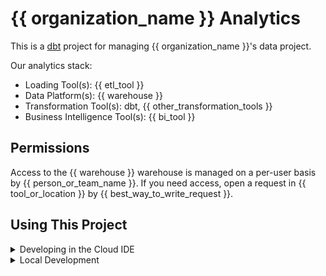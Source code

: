 # {{ organization_name }} Analytics

This is a [dbt](https://www.getdbt.com) project for managing {{ organization_name }}'s data project.

Our analytics stack:
- Loading Tool(s): {{ etl_tool }}
- Data Platform(s): {{ warehouse }}
- Transformation Tool(s): dbt, {{ other_transformation_tools }}
- Business Intelligence Tool(s): {{ bi_tool }}

## Permissions

Access to the {{ warehouse }} warehouse is managed on a per-user basis by {{ person_or_team_name }}. 
If you need access, open a request in {{ tool_or_location }} by {{ best_way_to_write_request }}.

## Using This Project

<details>
  
  <summary>Developing in the Cloud IDE</summary>
  <p></p>
  
  The easiest way to contribute to this project is by developing in dbt Cloud. Contact {{ person_or_team_name }}. 
  If you need access, open a request in {{ tool_or_location }} by {{ best_way_to_write_request }}.
  
  Once you have access, navigate to the develop tab in the menu and fill out any required information to get connected.
  
  In the command line bar at the bottom of the interface, run the following commands one at a time:
  - `dbt deps`  - installs any packages defined in the packages.yml file.
  - `dbt seed`  - builds any .csv files as tables in the warehouse. These are located in the data folder of the project.
  - `dbt run`   - builds the models found in the project into your dev schema in the warehouse.
  
</details>
  

<details>
  
  <summary>Local Development</summary>
  <p></p>
  
  1. ### Install Requirements
      [Install dbt](https://docs.getdbt.com/dbt-cli/installation).   
      Optionally, you can [set up venv to allow for environment switching](https://discourse.getdbt.com/t/setting-up-your-local-dbt-run-environments/2353). 

  2. ### Setup
      Open your terminal and navigate to your `profiles.yml`. This is in the `.dbt` hidden folder on your computer, located in your home directory.

      On macOS, you can open the file from your terminal similar to this (which is using the Atom text editor to open the file):
      ```bash
      $ atom ~/.dbt/profiles.yml
      ```

      Insert the following into your `profiles.yml` file and change out the bracketed lines with your own information.
      [Here is further documentation](https://docs.getdbt.com/docs/available-adapters#dbt-labs-supported) for setting up your profile.
      ```yaml
      my_project:                                          
       target: dev                                         
       outputs:                 
         dev:                                              
           type: [warehouse name]                                 
           threads: 8                                      
           account: [abc12345.us-west-1]                   
           user: [your_username]                           
           password: [your_password]                       
           role: transformer                               
           database: analytics                             
           warehouse: transforming                         
           schema: dbt_[your_name]                         
      ```
      | Configuration Key| Definition
      |-------------------------------|------------------------------------------------------------------------------------------------------------------|
      | my_project                    | This is defining a profile - this specific name should be the profile that is referenced in our dbt_project.yml  |
      | target: dev                   | This is the default environment that will be used during our runs.                                               |
      | outputs:                      | This is a prompt to start defining targets and their configurations. You likely won't need more than `dev`, but this and any other targets you define can be used to accomplish certain functionalities throughout dbt.|
      | dev:                          | This is defining a target named `dev`.                                                                           |
      | type: [data_platform]         | This is the type of target connection we are using, based on our data platform.                                  |
      | threads: 8                    | This is the amount of concurrent models that can run against our warehouse, for this user, at one time when conducting a `dbt run` |
      | account: [abc12345.us-west-1] | Change this out to the warehouse's account.                                                                      |
      | user: [your_username]         | Change this to use your own username that you use to log in to the warehouse                                     |
      | password: [your_password]     | Change this to use your own password for the warehouse                                                           |
      | role: transformer             | This is the role that has the correct permissions for working in this project.                                   |
      | database: analytics           | This is the database name where our models will build                                                            |
      | schema: dbt_[your_name]       | Change this to a custom name. Follow the convention `dbt_[first initial][last_name]`. This is the schema that models will build into / test from when conducting runs locally.|

   3. ### Running dbt
      
      Run the following commands one at a time from your command line:
      - `dbt debug` - tests your connection. If this fails, check your profiles.yml.
      - `dbt deps`  - installs any packages defined in the packages.yml file.
      - `dbt seed`  - builds any .csv files as tables in the warehouse. These are located in the data folder of the project.
      - `dbt run`   - builds the models found in the project into your dev schema in the warehouse.
  
</details>
